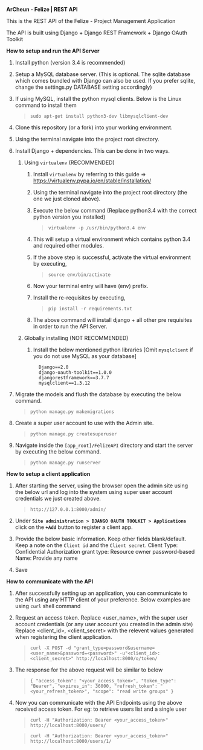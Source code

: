 **ArCheun - Felize | REST API**

This is the REST API of the Felize - Project Management Application
 
The API is built using Django + Django REST Framework + Django OAuth Toolkit

**How to setup and run the API Server**

1. Install python (version 3.4 is recommended)
2. Setup a MySQL database server. (This is optional. The sqlite database which comes bundled with Django can also be used. If you prefer sqlite, change the settings.py DATABASE setting accordingly)
3. If using MySQL, install the python mysql clients. Below is the Linux command to install them
    
    >`sudo apt-get install python3-dev libmysqlclient-dev`
3. Clone this repository (or a fork) into your working environment.
4. Using the terminal navigate into the project root directory.
5. Install Django + dependencies. This can be done in two ways.

    1. Using `virtualenv` (RECOMMENDED)
        1. Install `virtualenv` by referring to this guide => https://virtualenv.pypa.io/en/stable/installation/
        2. Using the terminal navigate into the project root directory (the one we just cloned above).
        3. Execute the below command (Replace python3.4 with the correct python version you installed)
            
            >`virtualenv -p /usr/bin/python3.4 env` 
        4. This will setup a virtual environment which contains python 3.4 and required other modules.
        5. If the above step is successful, activate the virtual environment by executing,
            
            >`source env/bin/activate`
        6. Now your terminal entry will have (env) prefix.
        7. Install the re-requisites by executing,
            
            >`pip install -r requirements.txt`
        8. The above command will install django + all other pre requisites in order to run the API Server.
        
    2. Globally installing (NOT RECOMMENDED)
        1. Install the below mentioned python libraries [Omit `mysqlclient` if you do not use MySQL as your database]
           
                 Django==2.0
                 django-oauth-toolkit==1.0.0
                 djangorestframework==3.7.7
                 mysqlclient==1.3.12

7. Migrate the models and flush the database by executing the below command.
    
    >`python manage.py makemigrations`
8. Create a super user account to use with the Admin site.
    
    >`python manage.py createsuperuser`
6. Navigate inside the `[app_root]/FelizeAPI` directory and start the server by executing the below command.
    
    >`python manage.py runserver`
    
**How to setup a client application**

1. After starting the server, using the browser open the admin site using the below url and log into the system using super user account credentials we just created above.
    
    >`http://127.0.0.1:8000/admin/`
2. Under **`Site administration > DJANGO OAUTH TOOLKIT > Applications`** click on the **`+Add`** button to register a client app.
3. Provide the below basic information. Keep other fields blank/default. Keep a note on the `Client id` and the `Client secret`.
    Client Type: Confidential
    Authorization grant type: Resource owner password-based
    Name: Provide any name
    
4. Save

**How to communicate with the API**
1. After successfully setting up an application, you can communicate to the API using any HTTP client of your preference. Below examples are using `curl` shell command
1. Request an access token. 
    Replace <user_name>, <password> with the super user account credentials (or any user account you created in the admin site) 
    Replace <client_id>, <client_secret> with the relevent values generated when registering the client application.

    >`curl -X POST -d "grant_type=password&username=<user_name>&password=<password>" -u"<client_id>:<client_secret>" http://localhost:8000/o/token/`
2. The response for the above request will be similar to below
 
    >`{
        "access_token": "<your_access_token>",
        "token_type": "Bearer",
        "expires_in": 36000,
        "refresh_token": "<your_refresh_token>",
        "scope": "read write groups"
    }`
3. Now you can communicate with the API Endpoints using the above received access token. For eg: to retrieve users list and a single user

    >`curl -H "Authorization: Bearer <your_access_token>" http://localhost:8000/users/`
    
    >`curl -H "Authorization: Bearer <your_access_token>" http://localhost:8000/users/1/`

